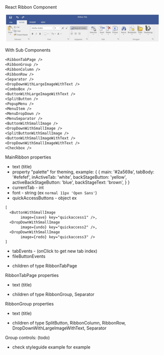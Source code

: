 React Ribbon Component

![](images/RibbonExample.jpg)

<MainRibbon />

With Sub Components

```
<RibbonTabPage />
<RibbonGroup />
<RibbonColumn />
<RibbonRow />
<Separator />
<DropDownWithLargeImageWithText />
<ComboBox />
<ButtonWithLargeImageWithText />
<SplitButton />
<PopupMenu />
<MenuItem />
<MenuDropDown />
<MenuSeparator />
<ButtonWithSmallImage />
<DropDownWithSmallImage />
<SplitButtonWithSmallImage />
<ButtonWithSmallImageWithText />
<DropDownWithSmallImageWithText />
<Checkbox />
```

MainRibbon properties
- text (title)
- property "palette" for theming, example: 
{
    {
        main: '#2a569a',
        tabBody: '#efefef',
        inActiveTab: 'white',
        backStageButton: 'yellow',
        activeBackStageButton: 'blue',
        backStageText: 'brown',
    }
}
- currentTab - int
- font - string (ex `normal 11px 'Open Sans'`)
- quickAccessButtons - object ex
```
[
  <ButtonWithSmallImage
       image={save} key="quickaccess1" />,
  <DropDownWithSmallImage
       image={undo} key="quickaccess2" />,
  <DropDownWithSmallImage
       image={redo} key="quickaccess3" />
]
```
- tabEvents - (onClick to get new tab index)
- fileButtonEvents
* children of type RibbonTabPage

RibbonTabPage properties
- text (title)
* children of type RibbonGroup, Separator

RibbonGroup properties
- text (title)
* children of type SplitButton, RibbonColumn, RibbonRow, DropDownWithLargeImageWithText, Separator

Group controls: (todo)
- check styleguide example for example
